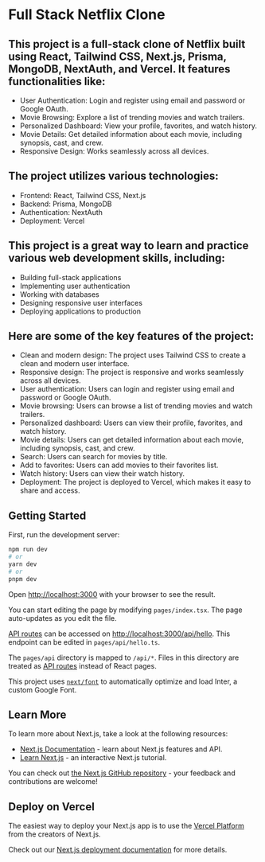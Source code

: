 # Full Stack Netflix Clone

## This project is a full-stack clone of Netflix built using React, Tailwind CSS, Next.js, Prisma, MongoDB, NextAuth, and Vercel. It features functionalities like:

- User Authentication: Login and register using email and password or Google OAuth.
- Movie Browsing: Explore a list of trending movies and watch trailers.
- Personalized Dashboard: View your profile, favorites, and watch history.
- Movie Details: Get detailed information about each movie, including synopsis, cast, and crew.
- Responsive Design: Works seamlessly across all devices.

## The project utilizes various technologies:

- Frontend: React, Tailwind CSS, Next.js
- Backend: Prisma, MongoDB
- Authentication: NextAuth
- Deployment: Vercel

## This project is a great way to learn and practice various web development skills, including:

- Building full-stack applications
- Implementing user authentication
- Working with databases
- Designing responsive user interfaces
- Deploying applications to production

## Here are some of the key features of the project:

- Clean and modern design: The project uses Tailwind CSS to create a clean and modern user interface.
- Responsive design: The project is responsive and works seamlessly across all devices.
- User authentication: Users can login and register using email and password or Google OAuth.
- Movie browsing: Users can browse a list of trending movies and watch trailers.
- Personalized dashboard: Users can view their profile, favorites, and watch history.
- Movie details: Users can get detailed information about each movie, including synopsis, cast, and crew.
- Search: Users can search for movies by title.
- Add to favorites: Users can add movies to their favorites list.
- Watch history: Users can view their watch history.
- Deployment: The project is deployed to Vercel, which makes it easy to share and access.

## Getting Started

First, run the development server:

```bash
npm run dev
# or
yarn dev
# or
pnpm dev
```

Open [http://localhost:3000](http://localhost:3000) with your browser to see the result.

You can start editing the page by modifying `pages/index.tsx`. The page auto-updates as you edit the file.

[API routes](https://nextjs.org/docs/api-routes/introduction) can be accessed on [http://localhost:3000/api/hello](http://localhost:3000/api/hello). This endpoint can be edited in `pages/api/hello.ts`.

The `pages/api` directory is mapped to `/api/*`. Files in this directory are treated as [API routes](https://nextjs.org/docs/api-routes/introduction) instead of React pages.

This project uses [`next/font`](https://nextjs.org/docs/basic-features/font-optimization) to automatically optimize and load Inter, a custom Google Font.

## Learn More

To learn more about Next.js, take a look at the following resources:

- [Next.js Documentation](https://nextjs.org/docs) - learn about Next.js features and API.
- [Learn Next.js](https://nextjs.org/learn) - an interactive Next.js tutorial.

You can check out [the Next.js GitHub repository](https://github.com/vercel/next.js/) - your feedback and contributions are welcome!

## Deploy on Vercel

The easiest way to deploy your Next.js app is to use the [Vercel Platform](https://vercel.com/new?utm_medium=default-template&filter=next.js&utm_source=create-next-app&utm_campaign=create-next-app-readme) from the creators of Next.js.

Check out our [Next.js deployment documentation](https://nextjs.org/docs/deployment) for more details.
